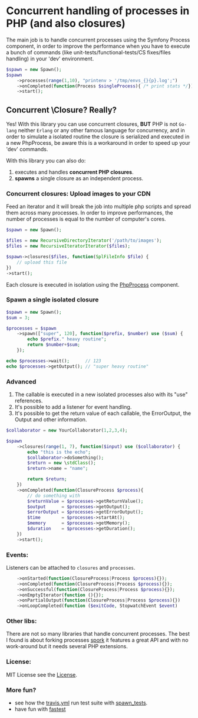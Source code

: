 Concurrent handling of processes in PHP (and also closures)
===========================================================

The main job is to handle concurrent processes using the Symfony Process component,
in order to improve the performance when you have to execute a bunch of commands
(like unit-tests/functional-tests/CS fixes/files handling) in your 'dev' environment.

``` php
$spawn = new Spawn();
$spawn
    ->processes(range(1,10), "printenv > '/tmp/envs_{}{p}.log';")
    ->onCompleted(function(Process $singleProcess){ /* print stats */});
    ->start();
```

## Concurrent \Closure? Really?

Yes! With this library you can use concurrent closures,
**BUT** PHP is not `Go-lang` neither `Erlang` or any other famous language for concurrency,
and in order to simulate a isolated routine the closure is serialized and executed in a new PhpProcess,
be aware this is a workaround in order to speed up your 'dev' commands.

With this library you can also do:

1. executes and handles **concurrent PHP closures**.
2. **spawns** a single closure as an independent process.

### Concurrent closures: Upload images to your CDN

Feed an iterator and it will break the job into multiple php scripts and spread them across many processes.
In order to improve performances, the number of processes is equal to the number of computer's cores.

``` php
$spawn = new Spawn();

$files = new RecursiveDirectoryIterator('/path/to/images');
$files = new RecursiveIteratorIterator($files);

$spawn->closures($files, function(SplFileInfo $file) {
    // upload this file
})
->start();
```

Each closure is executed in isolation using the [PhpProcess](http://symfony.com/doc/current/components/process.html#executing-php-code-in-isolation) component.

### Spawn a single isolated closure

``` php
$spawn = new Spawn();
$sum = 3;

$processes = $spawn
    ->spawn(["super", 120], function($prefix, $number) use ($sum) {
        echo $prefix." heavy routine";
        return $number+$sum;
    });

echo $processes->wait();      // 123
echo $processes->getOutput(); // "super heavy routine"
```

### Advanced

1. The callable is executed in a new isolated processes also with its "use" references.
2. It's possible to add a listener for event handling.
3. It's possible to get the return value of each callable, the ErrorOutput, the Output and other information.

``` php
$collaborator = new YourCollaborator(1,2,3,4);

$spawn
    ->closures(range(1, 7), function($input) use ($collaborator) {
        echo "this is the echo";
        $collaborator->doSomething();
        $return = new \stdClass();
        $return->name = "name";

        return $return;
    })
    ->onCompleted(function(ClosureProcess $process){
        // do something with
        $returnValue = $processes->getReturnValue();
        $output      = $processes->getOutput();
        $errorOutput = $processes->getErrorOutput();
        $time        = $processes->startAt();
        $memory      = $processes->getMemory();
        $duration    = $processes->getDuration();
    })
    ->start();
```

### Events:

Listeners can be attached to `closures` and `processes`.

``` php
    ->onStarted(function(ClosureProcess|Process $process){});
    ->onCompleted(function(ClosureProcess|Process $process){});
    ->onSuccessful(function(ClosureProcess|Process $process){});
    ->onEmptyIterator(function (){});
    ->onPartialOutput(function(ClosureProcess|Process $process){})
    ->onLoopCompleted(function ($exitCode, StopwatchEvent $event)
```

### Other libs:

There are not so many libraries that handle concurrent processes.
The best I found is about forking processes [spork](https://github.com/kriswallsmith/spork)
it features a great API and with no work-around but it needs several PHP extensions.

### License:

MIT License see the [License](./LICENSE).

### More fun?

- see how the [travis.yml](./.travis.yml#16) run test suite with [spawn_tests](./tests/spawn_tests.php).
- have fun with [fastest](https://github.com/liuggio/fastest)
